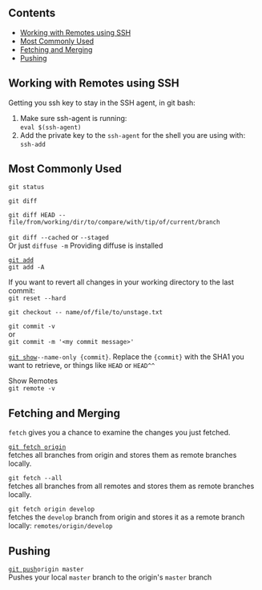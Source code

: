 ## Contents

* [Working with Remotes using SSH](#working-with-remotes-using-ssh)
* [Most Commonly Used](#most-commonly-used)
* [Fetching and Merging](fetching-and-merging)
* [Pushing](#pushing)

## Working with Remotes using SSH

Getting you ssh key to stay in the SSH agent, in git bash:

1. Make sure ssh-agent is running:  
  `eval $(ssh-agent)`
2. Add the private key to the `ssh-agent` for the shell you are using with:  
  `ssh-add`

## Most Commonly Used

`git status`

`git diff`

`git diff HEAD -- file/from/working/dir/to/compare/with/tip/of/current/branch`

`git diff --cached` or `--staged`  
Or just `diffuse -m` Providing diffuse is installed

[`git add`](https://git-scm.com/docs/git-add)  
`git add -A`

If you want to revert all changes in your working directory to the last commit:  
`git reset --hard`

`git checkout -- name/of/file/to/unstage.txt`

`git commit -v`  
or  
`git commit -m '<my commit message>'`

[`git show`](https://git-scm.com/docs/git-show)`--name-only {commit}`. Replace the `{commit}` with the SHA1 you want to retrieve, or things like `HEAD` or `HEAD^^`

Show Remotes  
`git remote -v`

## Fetching and Merging

`fetch` gives you a chance to examine the changes you just fetched.

[`git fetch origin`](https://git-scm.com/docs/git-fetch#_examples)  
fetches all branches from origin and stores them as remote branches locally.

`git fetch --all`  
fetches all branches from all remotes and stores them as remote branches locally.

`git fetch origin develop`  
fetches the `develop` branch from origin and stores it as a remote branch locally: `remotes/origin/develop`


## Pushing

[`git push`](https://git-scm.com/docs/git-push)`origin master`  
Pushes your local `master` branch to the origin's `master` branch


